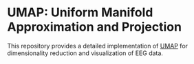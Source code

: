 # UMAP: Uniform Manifold Approximation and Projection

This repository provides a detailed implementation of [UMAP](https://pair-code.github.io/understanding-umap/#:~:text=The%20biggest%20difference%20between%20the%20the%20output%20of,relations%20are%20potentially%20more%20meaningful%20than%20in%20t-SNE.) for dimensionality reduction and visualization of EEG data.
